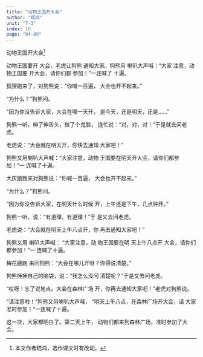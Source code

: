 ```yaml
---
title: "动物王国开大会"
author: "嵇鸿"
unit: "7-3"
index: 16
page: "84-89"
---
```


动物王国开大会[^1]

[^1]: 本文作者嵇鸿，选作课文时有改动。

动物王国要开
大会，老虎让狗熊
通知大家。狗熊用
喇叭大声喊：“大家
注意，动物王国要
开大会，请你们都
参加！”一连喊了
十遍。

狐狸跑来了，对狗熊说：“你喊一百遍，
大会也开不起来。”

“为什么？”狗熊问。

“因为你没告诉大家，大会在哪一天开，
是今天，还是明天，还是……”

狗熊一听，伸了伸舌头，做了个鬼脸，
连忙说：“对，对，对！”于是就去问老虎。

老虎说：“大会就在明天开，你快去通知
大家吧！”

狗熊又用喇叭大声喊：“大家注意，动物
王国要在明天开大会，请你们都参加！”一
连喊了十遍。

大灰狼跑来对狗熊说：“你喊一百遍，
大会也开不起来。”

“为什么？”狗熊问。

“因为你没告诉大家，在明天什么时候
开，上午还是下午，几点钟开。”

狗熊一听，说：“有道理，有道理！”于
是又去问老虎。

老虎说：“大会就在明天上午八点开，你
再去通知大家吧！”

狗熊又用
喇叭大声喊：
“大家注意，动
物王国要在明
天上午八点开
大会，请你们
都参加！”一
连喊了十遍。

梅花鹿跑
来问狗熊：“大会在哪儿开呀？你得说清楚。”

狗熊捶捶自己的脑袋，说：“我怎么没问
清楚呢？”于是又去问老虎。

“哎呀！忘了说地点。大会在森林广场
开，你再去通知大家吧！”老虎对狗熊说。

“请注意啦！”狗熊又用喇叭大声喊，
“明天上午八点，在森林广场开大会，请
大家准时参加！”一连喊了十遍。

这一次，大家都明白了。第二天上午，
动物们都来到森林广场，准时参加了大会。
